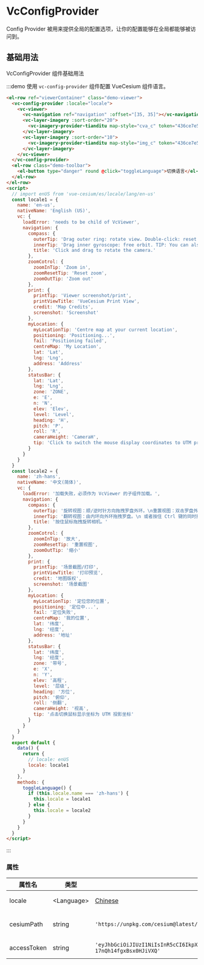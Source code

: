 <!--
 * @Author: zouyaoji@https://github.com/zouyaoji
 * @Date: 2021-11-07 10:54:09
 * @LastEditTime: 2022-05-18 11:57:21
 * @LastEditors: zouyaoji
 * @Description:
 * @FilePath: \vue-cesium@next\website\docs\zh-CN\vc-config-provider.md
-->

# VcConfigProvider

Config Provider 被用来提供全局的配置选项，让你的配置能够在全局都能够被访问到。

## 基础用法

VcConfigProvider 组件基础用法

:::demo 使用 `vc-config-provider` 组件配置 VueCesium 组件语言。

```html
<el-row ref="viewerContainer" class="demo-viewer">
  <vc-config-provider :locale="locale">
    <vc-viewer>
      <vc-navigation ref="navigation" :offset="[35, 35]"></vc-navigation>
      <vc-layer-imagery :sort-order="20">
        <vc-imagery-provider-tianditu map-style="cva_c" token="436ce7e50d27eede2f2929307e6b33c0"></vc-imagery-provider-tianditu>
      </vc-layer-imagery>
      <vc-layer-imagery :sort-order="10">
        <vc-imagery-provider-tianditu map-style="img_c" token="436ce7e50d27eede2f2929307e6b33c0" ref="provider"></vc-imagery-provider-tianditu>
      </vc-layer-imagery>
    </vc-viewer>
  </vc-config-provider>
  <el-row class="demo-toolbar">
    <el-button type="danger" round @click="toggleLanguage">切换语言</el-button>
  </el-row>
</el-row>
<script>
  // import enUS from 'vue-cesium/es/locale/lang/en-us'
  const locale1 = {
    name: 'en-us',
    nativeName: 'English (US)',
    vc: {
      loadError: 'needs to be child of VcViewer',
      navigation: {
        compass: {
          outerTip: 'Drag outer ring: rotate view. Double-click: reset view.',
          innerTip: 'Drag inner gyroscope: free orbit. TIP: You can also free orbit by holding the CTRL key and dragging the map.',
          title: 'Click and drag to rotate the camera.'
        },
        zoomCotrol: {
          zoomInTip: 'Zoom in',
          zoomResetTip: 'Reset zoom',
          zoomOutTip: 'Zoom out'
        },
        print: {
          printTip: 'Viewer screenshot/print',
          printViewTitle: 'VueCesium Print View',
          credit: 'Map Credits',
          screenshot: 'Screenshot'
        },
        myLocation: {
          myLocationTip: 'Centre map at your current location',
          positioning: 'Positioning...',
          fail: 'Positioning failed',
          centreMap: 'My Location',
          lat: 'Lat',
          lng: 'Lng',
          address: 'Address'
        },
        statusBar: {
          lat: 'Lat',
          lng: 'Lng',
          zone: 'ZONE',
          e: 'E',
          n: 'N',
          elev: 'Elev',
          level: 'Level',
          heading: 'H',
          pitch: 'P',
          roll: 'R',
          cameraHeight: 'CameraH',
          tip: 'Click to switch the mouse display coordinates to UTM projection coordinates'
        }
      }
    }
  }
  const locale2 = {
    name: 'zh-hans',
    nativeName: '中文(简体)',
    vc: {
      loadError: '加载失败，必须作为 VcViewer 的子组件加载。',
      navigation: {
        compass: {
          outerTip: '旋转视图：顺/逆时针方向拖拽罗盘外环。\n重置视图：双击罗盘外环。',
          innerTip: '翻转视图：由内环向外环拖拽罗盘。\n 或者按住 Ctrl 键的同时拖拽地图。',
          title: '按住鼠标拖拽旋转相机。'
        },
        zoomCotrol: {
          zoomInTip: '放大',
          zoomResetTip: '重置视图',
          zoomOutTip: '缩小'
        },
        print: {
          printTip: '场景截图/打印',
          printViewTitle: '打印预览',
          credit: '地图版权',
          screenshot: '场景截图'
        },
        myLocation: {
          myLocationTip: '定位您的位置',
          positioning: '定位中...',
          fail: '定位失败',
          centreMap: '我的位置',
          lat: '纬度',
          lng: '经度',
          address: '地址'
        },
        statusBar: {
          lat: '纬度',
          lng: '经度',
          zone: '带号',
          e: 'X',
          n: 'Y',
          elev: '高程',
          level: '层级',
          heading: '方位',
          pitch: '俯仰',
          roll: '侧翻',
          cameraHeight: '视高',
          tip: '点击切换鼠标显示坐标为 UTM 投影坐标'
        }
      }
    }
  }
  export default {
    data() {
      return {
        // locale: enUS
        locale: locale1
      }
    },
    methods: {
      toggleLanguage() {
        if (this.locale.name === 'zh-hans') {
          this.locale = locale1
        } else {
          this.locale = locale2
        }
      }
    }
  }
</script>
```

:::

### 属性

<!-- prettier-ignore -->
| 属性名 | 类型 | 默认值 | 描述 |
| ----------- | ------------------ | --------------------------------------------------------------------------------- | ----------------------------- |
| locale | <Language\> | [Chinese](https://github.com/zouyaoji/vue-cesium/blob/dev/packages/locale/lang/zh-hans.ts) | `optional` 翻译文本对象。 |
| cesiumPath | string | `'https://unpkg.com/cesium@latest/Build/Cesium/Cesium.js'` | `optional` CesiumJS 地址。 |
| accessToken | string | `'eyJhbGciOiJIUzI1NiIsInR5cCI6IkpXVCJ9.eyJqdGkiOiI2OGE2MjZlOC1mMzhiLTRkZjQtOWEwZi1jZTE0MWY0YzhlMTAiLCJpZCI6MjU5LCJpYXQiOjE2NDM3MjU1NzZ9.ptZ5tVXvMmuWRC0WhjtYTg-17nQh14fgxBsx0HJiVXQ'` | `optional` 指定 accessToken。 |
